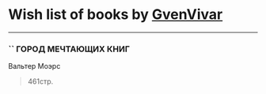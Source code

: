 # Wish list of books by [GvenVivar ](https://www.facebook.com/app_scoped_user_id/158266434925901/)
---

### `` ГОРОД МЕЧТАЮЩИХ КНИГ
Вальтер Моэрс
> 461стр.

